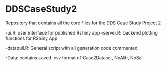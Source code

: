 # DDSCaseStudy2
Repository that contains all the core files for the DDS Case Study Project 2

-ui.R: user interface for published Rshiny app
-server.R: backend plotting functions for RShiny App

-datapull.R: General script with all generation code commented

-Data: contains saved .csv format of Case2Dataset, NoAttr, NoSal
